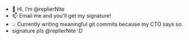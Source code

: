 - 👋 Hi, I’m @replierNite
- 📫 Email me and you'll get my signature!
- 💡 Currently writing meaningful git commits because my CTO says so.
- signature pls @replierNite :D
